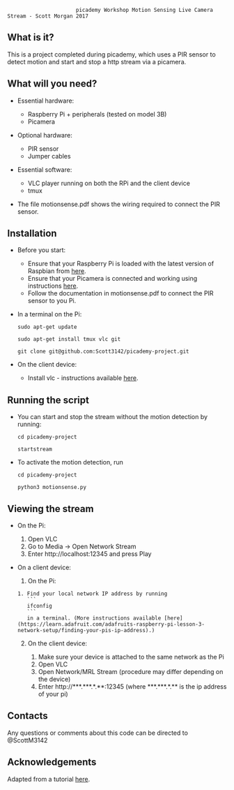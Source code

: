 
                          picademy Workshop Motion Sensing Live Camera Stream - Scott Morgan 2017

  What is it?
  -----------


  This is a project completed during picademy, which uses a PIR sensor to detect motion and start and stop a http stream via a picamera. 


  What will you need?
  -------------


  - Essential hardware:

    - Raspberry Pi + peripherals (tested on model 3B)
    - Picamera

  - Optional hardware:

    - PIR sensor
    - Jumper cables

  - Essential software:

    - VLC player running on both the RPi and the client device
    - tmux

  - The file motionsense.pdf shows the wiring required to connect the PIR sensor. 

  
  Installation
  ------------


  - Before you start:

     - Ensure that your Raspberry Pi is loaded with the latest version of Raspbian from [here](https://www.raspberrypi.org/downloads/).
     - Ensure that your Picamera is connected and working using instructions [here](https://www.raspberrypi.org/learning/getting-started-with-picamera/).     
     - Follow the documentation in motionsense.pdf to connect the PIR sensor to you Pi. 

  - In a terminal on the Pi:

    ```sudo apt-get update```


    ```sudo apt-get install tmux vlc git```


    ```git clone git@github.com:Scott3142/picademy-project.git```  


  - On the client device:

    - Install vlc - instructions available [here](https://vlc-media-player.en.softonic.com/).
    

  Running the script
  ------------

  - You can start and stop the stream without the motion detection by running:    

    ```cd picademy-project```


    ```startstream```
    

  - To activate the motion detection, run

    ```cd picademy-project```


    ```python3 motionsense.py```


  Viewing the stream
  ------------

  - On the Pi:

    1. Open VLC
    2. Go to Media -> Open Network Stream
    3. Enter http://localhost:12345 and press Play

  - On a client device:

      1. On the Pi:

        1. Find your local network IP address by running 
           ```
           ifconfig
           ```
           in a terminal. (More instructions available [here](https://learn.adafruit.com/adafruits-raspberry-pi-lesson-3-network-setup/finding-your-pis-ip-address).)

      2. On the client device:

          1. Make sure your device is attached to the same network as the Pi
          2. Open VLC
          3. Open Network/MRL Stream (procedure may differ depending on the device) 
          4. Enter http://\*\*\*.\*\*\*.\*.\*\*:12345 (where \*\*\*.\*\*\*.\*.\*\* is the ip address of your pi)

  Contacts
  --------

  Any questions or comments about this code can be directed to @ScottM3142


  Acknowledgements
  --------

  Adapted from a tutorial [here](http://www.raspberry-projects.com/pi/pi-hardware/raspberry-pi-camera/streaming-video-using-vlc-player).

